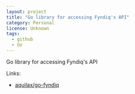 ```yaml
---
layout: project
title: "Go library for accessing Fyndiq's API"
category: Personal
license: Unknown
tags:
  - github
  - Go
---
```


Go library for accessing Fyndiq's API

Links:

* [aquilax/go-fyndiq](https://github.com/aquilax/go-fyndiq)
